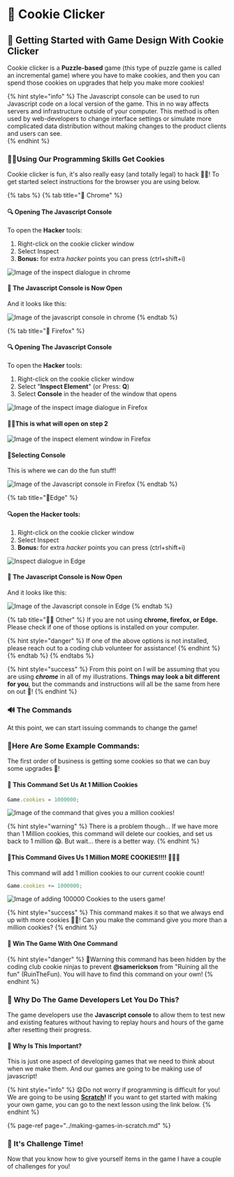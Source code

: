 # 🍪 Cookie Clicker

## 🎳 Getting Started with Game Design With Cookie Clicker

Cookie clicker is a **Puzzle-based** game \(this type of puzzle game is called an incremental game\) where you have to make cookies, and then you can spend those cookies on upgrades that help you make more cookies!

{% hint style="info" %}
The Javascript console can be used to run Javascript code on a local version of the game. This in no way affects servers and infrastructure outside of your computer. This method is often used by web-developers to change interface settings or simulate more complicated data distribution without making changes to the product clients and users can see.  
{% endhint %}

### 🐱‍💻Using Our Programming Skills Get Cookies

Cookie clicker is fun, it's also really easy \(and totally legal\) to hack 👩‍💻! To get started select instructions for the browser you are using below.

{% tabs %}
{% tab title="🎁 Chrome" %}
#### 🔍 Opening The Javascript Console

To open the **Hacker** tools:

1. Right-click on the cookie clicker window
2. Select Inspect 
3. **Bonus:** for extra _hacker_ points you can press \(ctrl+shift+i\)

![Image of the inspect dialogue in chrome](../../.gitbook/assets/inkedimage-1-_li.jpg)

#### 🎪 The Javascript Console is Now Open

And it looks like this:

![Image of the javascript console in chrome](../../.gitbook/assets/image%20%283%29.png)
{% endtab %}

{% tab title="🦊 Firefox" %}
#### 🔍 Opening The Javascript Console

To open the **Hacker** tools:

1. Right-click on the cookie clicker window
2. Select "**Inspect Element**" \(or Press: **Q**\)
3. Select **Console** in the header of the window that opens

![Image of the inspect image dialogue in Firefox](../../.gitbook/assets/inkedimage_li.jpg)

#### 🐱‍🐉This is what will open on step 2

![Image of the inspect element window in Firefox](../../.gitbook/assets/image%20%285%29.png)

#### 🤳Selecting Console

This is where we can do the fun stuff!

![Image of the Javascript console in Firefox](../../.gitbook/assets/screenshot-2021-03-15-150539.png)
{% endtab %}

{% tab title="🎤Edge" %}
#### 🔍open the **Hacker** tools:

1. Right-click on the cookie clicker window
2. Select Inspect 
3. **Bonus:** for extra _hacker_ points you can press \(ctrl+shift+i\)

![Inspect dialogue in Edge](../../.gitbook/assets/inkedegde-dialog_li%20%281%29.jpg)

#### 🎪 The Javascript Console is Now Open

And it looks like this:

![Image of the Javascript console in Edge](../../.gitbook/assets/egde-console%20%282%29.png)
{% endtab %}

{% tab title="🐱‍🐉 Other" %}
If you are not using **chrome, firefox, or Edge.** Please check if one of those options is installed on your computer. 

{% hint style="danger" %}
If one of the above options is not installed, please reach out to a coding club volunteer for assistance!
{% endhint %}
{% endtab %}
{% endtabs %}

{% hint style="success" %}
From this point on I will be assuming that you are using _**chrome**_ in all of my illustrations. **Things may look a bit different for you**, but the commands and instructions will all be the same from here on out 🚀!
{% endhint %}

### 🔊 The Commands

At this point, we can start issuing commands to change the game!

### **🥽Here Are Some Example Commands:**

The first order of business is getting some cookies so that we can buy some upgrades 🏹!

#### 🎉 This Command Set Us At 1 Million Cookies 

```javascript
Game.cookies = 1000000;
```

![Image of the command that gives you a million cookies!](../../.gitbook/assets/image%20%286%29.png)

{% hint style="warning" %}
There is a problem though... If we have more than 1 Million cookies, this command will delete our cookies, and set us back to 1 million 😱. But wait... there is a better way.
{% endhint %}

#### 🎈This Command Gives Us 1 Million MORE COOKIES!!!! 🎊🎉🎊

This command will add 1 million cookies to our current cookie count!

```javascript
Game.cookies += 1000000;
```

![Image of adding 100000 Cookies to the users game!](../../.gitbook/assets/image%20%281%29.png)

{% hint style="success" %}
This command makes it so that we always end up with more cookies 👩‍🚀! Can you make the command give you more than a million cookies?
{% endhint %}

#### 🥇 Win The Game With One Command 

{% hint style="danger" %}
🍖Warning this command has been hidden by the coding club cookie ninjas to prevent **@samerickson** from "Ruining all the fun" \(RuinTheFun\). You will have to find this command on your own!
{% endhint %}

### 🤔 Why Do The Game Developers Let You Do This?

The game developers use the **Javascript console** to allow them to test new and existing features without having to replay hours and hours of the game after resetting their progress.

#### 🦺 Why Is This Important?

This is just one aspect of developing games that we need to think about when we make them. And our games are going to be making use of javascript!

{% hint style="info" %}
😧Do not worry if programming is difficult for you! We are going to be using [**Scratch**](https://scratch.mit.edu/)**!** If you want to get started with making your own game, you can go to the next lesson using the link below.
{% endhint %}

{% page-ref page="../making-games-in-scratch.md" %}

### 🎯 It's Challenge Time!

Now that you know how to give yourself items in the game I have a couple of challenges for you!

